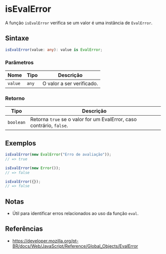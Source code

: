 # isEvalError

A função `isEvalError` verifica se um valor é uma instância de `EvalError`.

## Sintaxe

```typescript
isEvalError(value: any): value is EvalError;
```

### Parâmetros

| Nome    | Tipo   | Descrição                             |
|---------|--------|---------------------------------------|
| `value` | `any`  | O valor a ser verificado.             |

### Retorno

| Tipo      | Descrição                                   |
|-----------|---------------------------------------------|
| `boolean` | Retorna `true` se o valor for um EvalError, caso contrário, `false`. |

## Exemplos

```typescript
isEvalError(new EvalError("Erro de avaliação"));
// => true

isEvalError(new Error());
// => false

isEvalError({});
// => false
```

## Notas

* Útil para identificar erros relacionados ao uso da função `eval`.

## Referências

* https://developer.mozilla.org/pt-BR/docs/Web/JavaScript/Reference/Global_Objects/EvalError